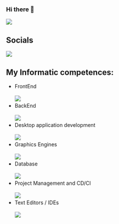 ### Hi there 👋

<!--
**killerbossoriginal/killerbossoriginal** is a ✨ _special_ ✨ repository because its `README.md` (this file) appears on your GitHub profile.

Here are some ideas to get you started:

- 🔭 I’m currently working on ...
- 🌱 I’m currently learning ...
- 👯 I’m looking to collaborate on ...
- 🤔 I’m looking for help with ...
- 💬 Ask me about ...
- 📫 How to reach me: ...
- 😄 Pronouns: ...
- ⚡ Fun fact: ...
-->
[![](https://api.githubtrends.io/user/svg/killerbossoriginal/repos?time_range=one_year&group=other&theme=dark)]()
## Socials
[![](https://skillicons.dev/icons?i=discord,instagram)]()
## My Informatic competences:
- FrontEnd <br> <br>
[![](https://skillicons.dev/icons?i=html,css,js,nextjs,react,md,materialui,flutter)]()
- BackEnd <br> <br>
[![](https://skillicons.dev/icons?i=js,ts,java,kotlin,cpp,py,dart)]()
- Desktop application development <br> <br>
[![](https://skillicons.dev/icons?i=electron)]()
- Graphics Engines <br> <br>
[![](https://skillicons.dev/icons?i=godot,unity,unreal)]()
- Database <br> <br>
[![](https://skillicons.dev/icons?i=mongodb,mysql)]()
- Project Management and CD/CI <br> <br>
[![](https://skillicons.dev/icons?i=github,gitlab,git)]()
- Text Editors / IDEs <br> <br>
[![](https://skillicons.dev/icons?i=visualstudio,vscode,idea,eclipse)]()
